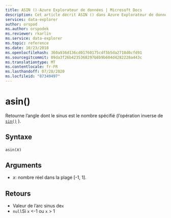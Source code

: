 ```yaml
---
title: ASIN ()-Azure Explorateur de données | Microsoft Docs
description: Cet article décrit ASIN () dans Azure Explorateur de données.
services: data-explorer
author: orspod
ms.author: orspodek
ms.reviewer: rkarlin
ms.service: data-explorer
ms.topic: reference
ms.date: 10/23/2018
ms.openlocfilehash: 360a936d136cd01760175cdf5b5da2718d0cfd91
ms.sourcegitcommit: 09da3f26b4235368297b8b9b604d4282228a443c
ms.translationtype: MT
ms.contentlocale: fr-FR
ms.lasthandoff: 07/28/2020
ms.locfileid: "87349497"
---
```

# <a name="asin"></a>asin()

Retourne l’angle dont le sinus est le nombre spécifié (l’opération inverse de [`sin()`](sinfunction.md) ).

## <a name="syntax"></a>Syntaxe

`asin(`*x*`)`

## <a name="arguments"></a>Arguments

* *x*: nombre réel dans la plage [-1, 1].

## <a name="returns"></a>Retours

* Valeur de l’arc sinus de`x`
* `null`Si `x` <-1 ou `x` > 1